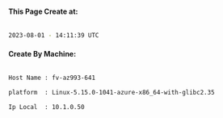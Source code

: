 
   
#### This Page Create at:

```bash

2023-08-01 - 14:11:39 UTC

```

#### Create By Machine:

```bash

Host Name : fv-az993-641

platform  : Linux-5.15.0-1041-azure-x86_64-with-glibc2.35

Ip Local  : 10.1.0.50

```

